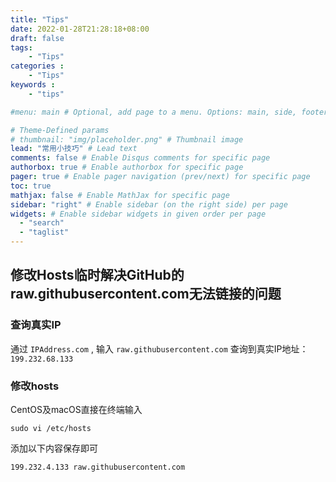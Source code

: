 ```yaml
---
title: "Tips"
date: 2022-01-28T21:28:18+08:00
draft: false
tags: 
    - "Tips"
categories :                             
    - "Tips"
keywords :                                 
    - "tips"

#menu: main # Optional, add page to a menu. Options: main, side, footer

# Theme-Defined params
# thumbnail: "img/placeholder.png" # Thumbnail image
lead: "常用小技巧" # Lead text
comments: false # Enable Disqus comments for specific page
authorbox: true # Enable authorbox for specific page
pager: true # Enable pager navigation (prev/next) for specific page
toc: true 
mathjax: false # Enable MathJax for specific page
sidebar: "right" # Enable sidebar (on the right side) per page
widgets: # Enable sidebar widgets in given order per page
  - "search"
  - "taglist"
---
```


## 修改Hosts临时解决GitHub的raw.githubusercontent.com无法链接的问题

### 查询真实IP
通过 `IPAddress.com` , 输入 `raw.githubusercontent.com` 查询到真实IP地址： `199.232.68.133`

### 修改hosts

CentOS及macOS直接在终端输入

`sudo vi /etc/hosts`

添加以下内容保存即可

`199.232.4.133 raw.githubusercontent.com`